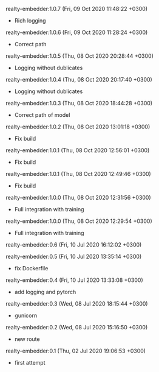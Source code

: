 realty-embedder:1.0.7 (Fri, 09 Oct 2020 11:48:22 +0300)

  * Rich logging

realty-embedder:1.0.6 (Fri, 09 Oct 2020 11:28:24 +0300)

  * Correct path

realty-embedder:1.0.5 (Thu, 08 Oct 2020 20:28:44 +0300)

  * Logging without dublicates

realty-embedder:1.0.4 (Thu, 08 Oct 2020 20:17:40 +0300)

  * Logging without dublicates

realty-embedder:1.0.3 (Thu, 08 Oct 2020 18:44:28 +0300)

  * Correct path of model

realty-embedder:1.0.2 (Thu, 08 Oct 2020 13:01:18 +0300)

  * Fix build

realty-embedder:1.0.1 (Thu, 08 Oct 2020 12:56:01 +0300)

  * Fix build

realty-embedder:1.0.1 (Thu, 08 Oct 2020 12:49:46 +0300)

  * Fix build

realty-embedder:1.0.0 (Thu, 08 Oct 2020 12:31:56 +0300)

  * Full integration with training

realty-embedder:1.0.0 (Thu, 08 Oct 2020 12:29:54 +0300)

  * Full integration with training

realty-embedder:0.6 (Fri, 10 Jul 2020 16:12:02 +0300)


realty-embedder:0.5 (Fri, 10 Jul 2020 13:35:14 +0300)

  * fix Dockerfile

realty-embedder:0.4 (Fri, 10 Jul 2020 13:33:08 +0300)

  * add logging and pytorch

realty-embedder:0.3 (Wed, 08 Jul 2020 18:15:44 +0300)

  * gunicorn

realty-embedder:0.2 (Wed, 08 Jul 2020 15:16:50 +0300)

  * new route

realty-embedder:0.1 (Thu, 02 Jul 2020 19:06:53 +0300)

  * first attempt
